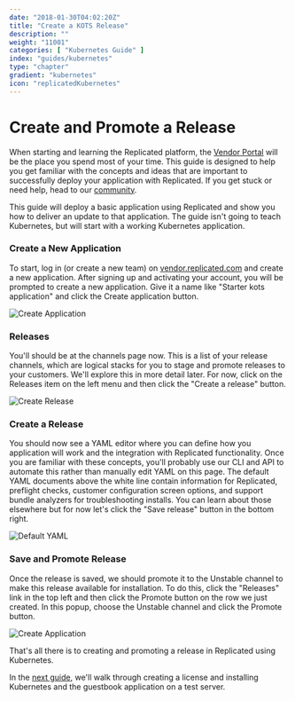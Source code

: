 ```yaml
---
date: "2018-01-30T04:02:20Z"
title: "Create a KOTS Release"
description: ""
weight: "11001"
categories: [ "Kubernetes Guide" ]
index: "guides/kubernetes"
type: "chapter"
gradient: "kubernetes"
icon: "replicatedKubernetes"
---
```


# Create and Promote a Release

When starting and learning the Replicated platform, the [Vendor Portal](https://vendor.replicated.com) will be the place you spend most of your time. This guide is designed to help you get familiar with the concepts and ideas that are important to successfully deploy your application with Replicated. If you get stuck or need help, head to our [community](https://help.replicated.com/community/).

This guide will deploy a basic application using Replicated and show you how to deliver an update to that application. The guide isn't going to teach Kubernetes, but will start with a working Kubernetes application.

### Create a New Application

To start, log in (or create a new team) on [vendor.replicated.com](https://vendor.replicated.com) and create a new application. After signing up and activating your account, you will be prompted to create a new application. Give it a name like "Starter kots application" and click the Create application button.

![Create Application](/images/guides/kots/create-application.png)

### Releases

You'll should be at the channels page now. This is a list of your release channels, which are logical stacks for you to stage and promote releases to your customers. We'll explore this in more detail later. For now, click on the Releases item on the left menu and then click the "Create a release" button.

![Create Release](/images/guides/kots/create-release.png)

### Create a Release

You should now see a YAML editor where you can define how you application will work and the integration with Replicated functionality. Once you are familiar with these concepts, you'll probably use our CLI and API to automate this rather than manually edit YAML on this page. The default YAML documents above the white line contain information for Replicated, preflight checks, customer configuration screen options, and support bundle analyzers for troubleshooting installs. You can learn about those elsewhere but for now let's click the "Save release" button in the bottom right.

![Default YAML](/images/guides/kots/default-yaml.png)

### Save and Promote Release

Once the release is saved, we should promote it to the Unstable channel to make this release available for installation. To do this, click the "Releases" link in the top left and then click the Promote button on the row we just created. In this popup, choose the Unstable channel and click the Promote button.

![Create Application](/images/guides/kots/promote-release.png)

That's all there is to creating and promoting a release in Replicated using Kubernetes.

In the [next guide](../install), we'll walk through creating a license and installing Kubernetes and the guestbook application on a test server.
